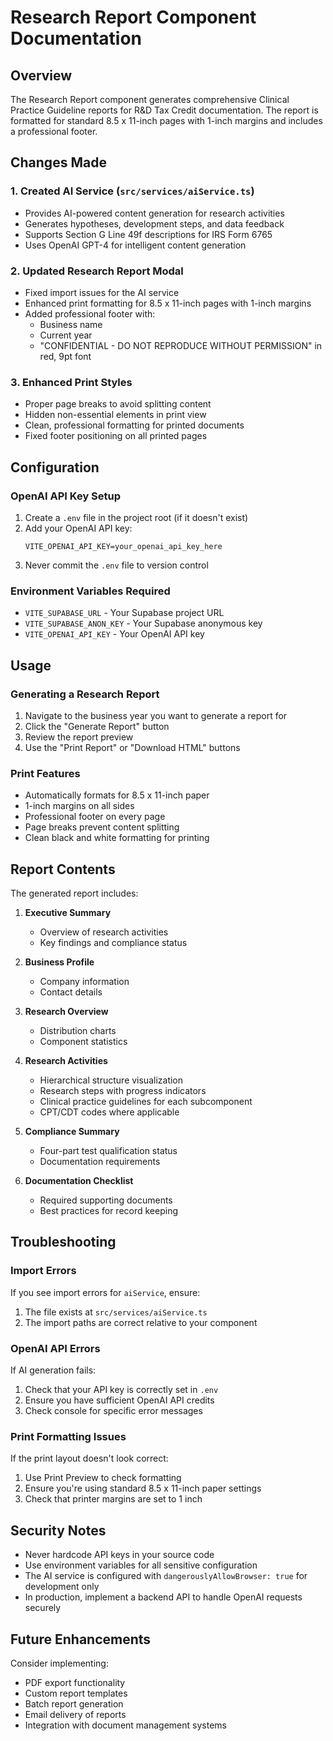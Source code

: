 # Research Report Component Documentation

## Overview
The Research Report component generates comprehensive Clinical Practice Guideline reports for R&D Tax Credit documentation. The report is formatted for standard 8.5 x 11-inch pages with 1-inch margins and includes a professional footer.

## Changes Made

### 1. Created AI Service (`src/services/aiService.ts`)
- Provides AI-powered content generation for research activities
- Generates hypotheses, development steps, and data feedback
- Supports Section G Line 49f descriptions for IRS Form 6765
- Uses OpenAI GPT-4 for intelligent content generation

### 2. Updated Research Report Modal
- Fixed import issues for the AI service
- Enhanced print formatting for 8.5 x 11-inch pages with 1-inch margins
- Added professional footer with:
  - Business name
  - Current year
  - "CONFIDENTIAL - DO NOT REPRODUCE WITHOUT PERMISSION" in red, 9pt font

### 3. Enhanced Print Styles
- Proper page breaks to avoid splitting content
- Hidden non-essential elements in print view
- Clean, professional formatting for printed documents
- Fixed footer positioning on all printed pages

## Configuration

### OpenAI API Key Setup
1. Create a `.env` file in the project root (if it doesn't exist)
2. Add your OpenAI API key:
   ```
   VITE_OPENAI_API_KEY=your_openai_api_key_here
   ```
3. Never commit the `.env` file to version control

### Environment Variables Required
- `VITE_SUPABASE_URL` - Your Supabase project URL
- `VITE_SUPABASE_ANON_KEY` - Your Supabase anonymous key
- `VITE_OPENAI_API_KEY` - Your OpenAI API key

## Usage

### Generating a Research Report
1. Navigate to the business year you want to generate a report for
2. Click the "Generate Report" button
3. Review the report preview
4. Use the "Print Report" or "Download HTML" buttons

### Print Features
- Automatically formats for 8.5 x 11-inch paper
- 1-inch margins on all sides
- Professional footer on every page
- Page breaks prevent content splitting
- Clean black and white formatting for printing

## Report Contents

The generated report includes:

1. **Executive Summary**
   - Overview of research activities
   - Key findings and compliance status

2. **Business Profile**
   - Company information
   - Contact details

3. **Research Overview**
   - Distribution charts
   - Component statistics

4. **Research Activities**
   - Hierarchical structure visualization
   - Research steps with progress indicators
   - Clinical practice guidelines for each subcomponent
   - CPT/CDT codes where applicable

5. **Compliance Summary**
   - Four-part test qualification status
   - Documentation requirements

6. **Documentation Checklist**
   - Required supporting documents
   - Best practices for record keeping

## Troubleshooting

### Import Errors
If you see import errors for `aiService`, ensure:
1. The file exists at `src/services/aiService.ts`
2. The import paths are correct relative to your component

### OpenAI API Errors
If AI generation fails:
1. Check that your API key is correctly set in `.env`
2. Ensure you have sufficient OpenAI API credits
3. Check console for specific error messages

### Print Formatting Issues
If the print layout doesn't look correct:
1. Use Print Preview to check formatting
2. Ensure you're using standard 8.5 x 11-inch paper settings
3. Check that printer margins are set to 1 inch

## Security Notes

- Never hardcode API keys in your source code
- Use environment variables for all sensitive configuration
- The AI service is configured with `dangerouslyAllowBrowser: true` for development only
- In production, implement a backend API to handle OpenAI requests securely

## Future Enhancements

Consider implementing:
- PDF export functionality
- Custom report templates
- Batch report generation
- Email delivery of reports
- Integration with document management systems 